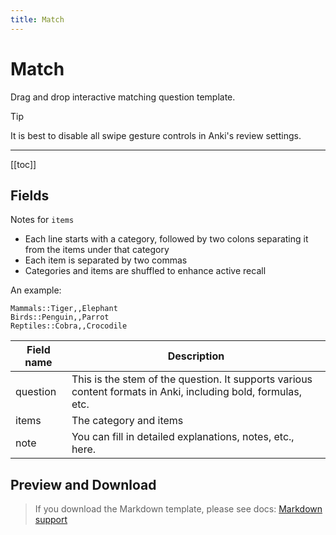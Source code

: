 ```yaml
---
title: Match
---
```


# Match

Drag and drop interactive matching question template.

> [!TIP]
> It is best to disable all swipe gesture controls in Anki's review settings.

---

[[toc]]

## Fields

Notes for `items`

- Each line starts with a category, followed by two colons separating it from the items under that category
- Each item is separated by two commas
- Categories and items are shuffled to enhance active recall

An example:

```
Mammals::Tiger,,Elephant
Birds::Penguin,,Parrot
Reptiles::Cobra,,Crocodile
```

| Field name | Description                                                                                                   |
| ---------- | ------------------------------------------------------------------------------------------------------------- |
| question   | This is the stem of the question. It supports various content formats in Anki, including bold, formulas, etc. |
| items      | The category and items                                                                                        |
| note       | You can fill in detailed explanations, notes, etc., here.                                                     |

## Preview and Download

> If you download the Markdown template, please see docs: [Markdown support](/templates/classic/#markdown-support)

<ClassicTemplateDemo entry="match" />
